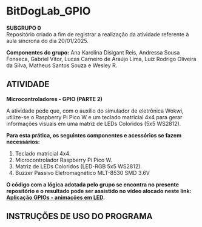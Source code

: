  # BitDogLab_GPIO

__SUBGRUPO 0__<br>
Repositório criado a fim de registrar a realização da atividade referente à aula síncrona do dia 20/01/2025.

__Componentes do grupo:__
Ana Karolina Disigant Reis, Andressa Sousa Fonseca, Gabriel Vitor, Lucas Carneiro de Araújo Lima, Luiz Rodrigo Oliveira da Silva, Matheus Santos Souza e Wesley R.

## ATIVIDADE 
__Microcontroladores - GPIO (PARTE 2)__<br>

A atividade pede que, com o auxílio do simulador de eletrônica Wokwi, utilize-se o Raspberry Pi Pico W e um teclado matricial 4x4 para gerar informações visuais em uma matriz de LEDs Coloridos (5x5 WS2812). 

__Para esta prática, os seguintes componentes e acessórios se fazem necessários:__
1) Teclado matricial 4x4.
2) Microcontrolador Raspberry Pi Pico W.
3) Matriz de LEDs Coloridos (LED-RGB 5x5 WS2812).
4) Buzzer Passivo Eletromagnético MLT-8530 SMD 3.6V

__O código com a lógica adotada pelo grupo se encontra no presente reposítório e o resultado pode ser assistido no vídeo alocado neste link: [Aplicação GPIOs - animações em LED](https://www.youtube.com/watch?v=M-3o-tt8ANQ&t=3s).__


## INSTRUÇÕES DE USO DO PROGRAMA


